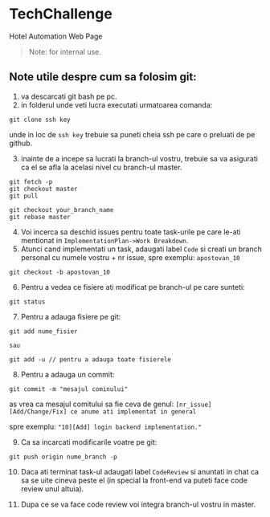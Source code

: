 # TechChallenge
Hotel Automation Web Page

>Note: for internal use.

## Note utile despre cum sa folosim git:
1. va descarcati git bash pe pc.
2. in folderul unde veti lucra executati urmatoarea comanda:
```
git clone ssh key
```

unde in loc de `ssh key` trebuie sa puneti cheia ssh pe care o preluati de pe github.

3. inainte de a incepe sa lucrati la branch-ul vostru, trebuie sa va asigurati ca el se afla la acelasi nivel cu branch-ul master.
```
git fetch -p
git checkout master
git pull

git checkout your_branch_name
git rebase master
```

4. Voi incerca sa deschid issues pentru toate task-urile pe care le-ati mentionat in `ImplementationPlan->Work Breakdown`.
5. Atunci cand implementati un task, adaugati label `Code` si creati un branch personal cu numele vostru + nr issue, spre exemplu: `apostovan_10`
```
git checkout -b apostovan_10
```

6. Pentru a vedea ce fisiere ati modificat pe branch-ul pe care sunteti:
```
git status
```
7. Pentru a adauga fisiere pe git:
```
git add nume_fisier

sau

git add -u // pentru a adauga toate fisierele
```

8. Pentru a adauga un commit:
```
git commit -m "mesajul cominului"
```

as vrea ca mesajul comitului sa fie ceva de genul: `[nr_issue][Add/Change/Fix] ce anume ati implementat in general`

spre exemplu: `"10][Add] login backend implementation."`

9. Ca sa incarcati modificarile voatre pe git:
```
git push origin nume_branch -p
```

10. Daca ati terminat task-ul adaugati label `CodeReview` si anuntati in chat ca sa se uite cineva peste el (in special la front-end va puteti face code review unul altuia).

11. Dupa ce se va face code review voi integra branch-ul vostru in master.
